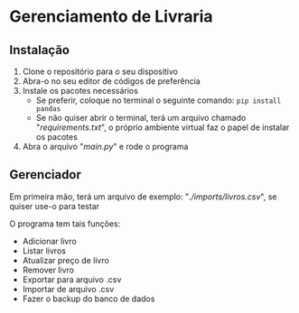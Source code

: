 # Gerenciamento de Livraria

## Instalação
1. Clone o repositório para o seu dispositivo
2. Abra-o no seu editor de códigos de preferência
3. Instale os pacotes necessários
   - Se preferir, coloque no terminal o seguinte comando: ``` pip install pandas ```
   - Se não quiser abrir o terminal, terá um arquivo chamado "*requirements.txt*", o próprio ambiente virtual faz o papel de instalar os pacotes
4. Abra o arquivo "*main.py*" e rode o programa

## Gerenciador

Em primeira mão, terá um arquivo de exemplo: "*./imports/livros.csv*", se quiser use-o para testar

O programa tem tais funções:
- Adicionar livro
- Listar livros
- Atualizar preço de livro
- Remover livro
- Exportar para arquivo .csv
- Importar de arquivo .csv
- Fazer o backup do banco de dados
